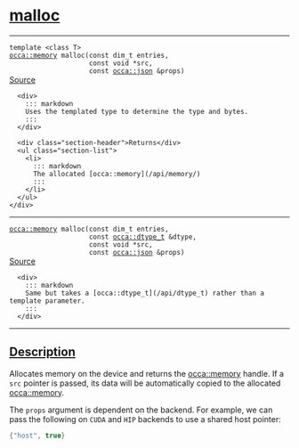 
<h1 id="malloc">
 <a href="#/api/device/malloc" class="anchor">
   <span>malloc</span>
  </a>
</h1>

<div class="signature">
  <hr>

  
  <div class="definition-container">
    <div class="definition">
      <code><span class="token keyword">template</span> <<span class="token keyword">class</span> <span class="token keyword">T</span>>
<a href="#/api/memory/">occa::memory</a> malloc(<span class="token keyword">const</span> <span class="token keyword">dim_t</span> entries,
                    <span class="token keyword">const</span> <span class="token keyword">void</span> *src,
                    <span class="token keyword">const</span> <a href="#/api/json/">occa::json</a> &props)</code>
      <div class="flex-spacing"></div>
      <a href="https://github.com/libocca/occa/blob/62a34ff6/include/occa/core/device.hpp#L551" target="_blank">Source</a>
    </div>
    <div class="description">

      <div>
        ::: markdown
        Uses the templated type to determine the type and bytes.
        :::
      </div>

      <div class="section-header">Returns</div>
      <ul class="section-list">
        <li>
          ::: markdown
          The allocated [occa::memory](/api/memory/)
          :::
        </li>
      </ul>
    </div>

  </div>

  <hr>

  <div class="definition-container">
    <div class="definition">
      <code><a href="#/api/memory/">occa::memory</a> malloc(<span class="token keyword">const</span> <span class="token keyword">dim_t</span> entries,
                    <span class="token keyword">const</span> <a href="#/api/dtype_t">occa::dtype_t</a> &dtype,
                    <span class="token keyword">const</span> <span class="token keyword">void</span> *src,
                    <span class="token keyword">const</span> <a href="#/api/json/">occa::json</a> &props)</code>
      <div class="flex-spacing"></div>
      <a href="https://github.com/libocca/occa/blob/62a34ff6/include/occa/core/device.hpp#L578" target="_blank">Source</a>
    </div>
    <div class="description">

      <div>
        ::: markdown
        Same but takes a [occa::dtype_t](/api/dtype_t) rather than a template parameter.
        :::
      </div>

  </div>


  <hr>
</div>


<h2 id="description">
 <a href="#/api/device/malloc?id=description" class="anchor">
   <span>Description</span>
  </a>
</h2>

Allocates memory on the device and returns the [occa::memory](/api/memory/) handle.
If a `src` pointer is passed, its data will be automatically copied to the allocated [occa::memory](/api/memory/).

The `props` argument is dependent on the backend.
For example, we can pass the following on `CUDA` and `HIP` backends to use a shared host pointer:

```cpp
{"host", true}
```
